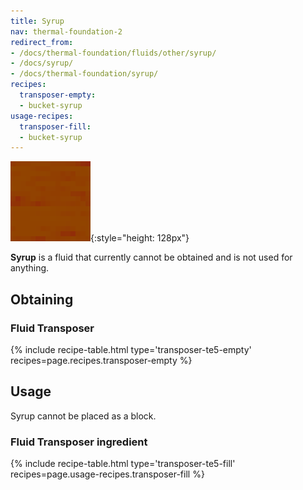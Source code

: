 ```yaml
---
title: Syrup
nav: thermal-foundation-2
redirect_from:
- /docs/thermal-foundation/fluids/other/syrup/
- /docs/syrup/
- /docs/thermal-foundation/syrup/
recipes:
  transposer-empty:
  - bucket-syrup
usage-recipes:
  transposer-fill:
  - bucket-syrup
---
```


![Syrup](/assets/images/thermal-foundation-2/syrup.gif){:style="height: 128px"}


**Syrup** is a fluid that currently cannot be obtained and is not used for
anything.


Obtaining
---------

### Fluid Transposer
{% include recipe-table.html type='transposer-te5-empty' recipes=page.recipes.transposer-empty %}


Usage
-----

Syrup cannot be placed as a block.

### Fluid Transposer ingredient
{% include recipe-table.html type='transposer-te5-fill' recipes=page.usage-recipes.transposer-fill %}
